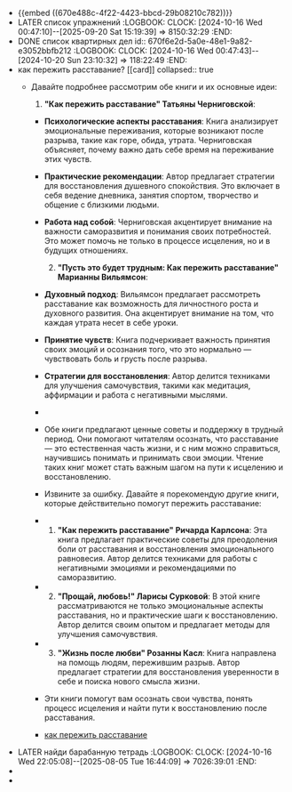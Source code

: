 - {{embed ((670e488c-4f22-4423-bbcd-29b08210c782))}}
- LATER список упражнений 
  :LOGBOOK:
  CLOCK: [2024-10-16 Wed 00:47:10]--[2025-09-20 Sat 15:19:39] =>  8150:32:29
  :END:
- DONE список квартирных дел 
  id:: 670f6e2d-5a0e-48e1-9a82-e3052bbfb212
  :LOGBOOK:
  CLOCK: [2024-10-16 Wed 00:47:43]--[2024-10-20 Sun 23:10:32] =>  118:22:49
  :END:
- как пережить расставание? [[card]]
  collapsed:: true
	- Давайте подробнее рассмотрим обе книги и их основные идеи:
	  
	  1. **"Как пережить расставание" Татьяны Черниговской**:
		- **Психологические аспекты расставания**: Книга анализирует эмоциональные переживания, которые возникают после разрыва, такие как горе, обида, утрата. Черниговская объясняет, почему важно дать себе время на переживание этих чувств.
		- **Практические рекомендации**: Автор предлагает стратегии для восстановления душевного спокойствия. Это включает в себя ведение дневника, занятия спортом, творчество и общение с близкими людьми.
		- **Работа над собой**: Черниговская акцентирует внимание на важности саморазвития и понимания своих потребностей. Это может помочь не только в процессе исцеления, но и в будущих отношениях.
		  
		  2. **"Пусть это будет трудным: Как пережить расставание" Марианны Вильямсон**:
		- **Духовный подход**: Вильямсон предлагает рассмотреть расставание как возможность для личностного роста и духовного развития. Она акцентирует внимание на том, что каждая утрата несет в себе уроки.
		- **Принятие чувств**: Книга подчеркивает важность принятия своих эмоций и осознания того, что это нормально — чувствовать боль и грусть после разрыва.
		- **Стратегии для восстановления**: Автор делится техниками для улучшения самочувствия, такими как медитация, аффирмации и работа с негативными мыслями.
		-
		- Обе книги предлагают ценные советы и поддержку в трудный период. Они помогают читателям осознать, что расставание — это естественная часть жизни, и с ним можно справиться, научившись понимать и принимать свои эмоции. Чтение таких книг может стать важным шагом на пути к исцелению и восстановлению.
		- Извините за ошибку. Давайте я порекомендую другие книги, которые действительно помогут пережить расставание:
		- 1. **"Как пережить расставание" Ричарда Карлсона**: Эта книга предлагает практические советы для преодоления боли от расставания и восстановления эмоционального равновесия. Автор делится техниками для работы с негативными эмоциями и рекомендациями по саморазвитию.
		- 2. **"Прощай, любовь!" Ларисы Сурковой**: В этой книге рассматриваются не только эмоциональные аспекты расставания, но и практические шаги к восстановлению. Автор делится своим опытом и предлагает методы для улучшения самочувствия.
		- 3. **"Жизнь после любви" Розанны Касл**: Книга направлена на помощь людям, пережившим разрыв. Автор предлагает стратегии для восстановления уверенности в себе и поиска нового смысла жизни.
		- Эти книги помогут вам осознать свои чувства, понять процесс исцеления и найти пути к восстановлению после расставания.
		- [как пережить расставание](https://medscannet.ru/blogmed/kak-peregit-rasstavanie/)
- LATER найди барабанную тетрадь 
  :LOGBOOK:
  CLOCK: [2024-10-16 Wed 22:05:08]--[2025-08-05 Tue 16:44:09] =>  7026:39:01
  :END:
-
-